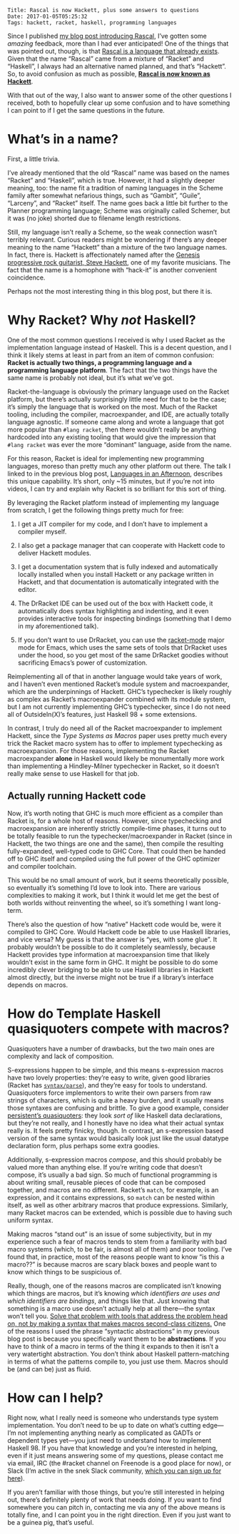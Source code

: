     Title: Rascal is now Hackett, plus some answers to questions
    Date: 2017-01-05T05:25:32
    Tags: hackett, racket, haskell, programming languages

Since I published [my blog post introducing Rascal][rascal-intro], I’ve gotten some *amazing* feedback, more than I had ever anticipated! One of the things that was pointed out, though, is that [Rascal is a language that already exists][rascal-mpl]. Given that the name “Rascal” came from a mixture of “Racket” and “Haskell”, I always had an alternative named planned, and that’s “Hackett”. So, to avoid confusion as much as possible, [**Rascal is now known as Hackett**][hackett].

With that out of the way, I also want to answer some of the other questions I received, both to hopefully clear up some confusion and to have something I can point to if I get the same questions in the future.

# What’s in a name?

First, a little trivia.

I’ve already mentioned that the old “Rascal” name was based on the names “Racket” and “Haskell”, which is true. However, it had a slightly deeper meaning, too: the name fit a tradition of naming languages in the Scheme family after somewhat nefarious things, such as “Gambit”, “Guile”, “Larceny”, and “Racket” itself. The name goes back a little bit further to the Planner programming language; Scheme was originally called Schemer, but it was (no joke) shorted due to filename length restrictions.

Still, my language isn’t really a Scheme, so the weak connection wasn’t terribly relevant. Curious readers might be wondering if there’s any deeper meaning to the name “Hackett” than a mixture of the two language names. In fact, there is. Hackett is affectionately named after the [Genesis progressive rock guitarist, Steve Hackett][steve-hackett], one of my favorite musicians. The fact that the name is a homophone with “hack-it” is another convenient coincidence.

Perhaps not the most interesting thing in this blog post, but there it is.

# Why Racket? Why *not* Haskell?

One of the most common questions I received is why I used Racket as the implementation language instead of Haskell. This is a decent question, and I think it likely stems at least in part from an item of common confusion: **Racket is actually two things, a programming language and a programming language platform**. The fact that the two things have the same name is probably not ideal, but it’s what we’ve got.

Racket-the-language is obviously the primary language used on the Racket platform, but there’s actually surprisingly little need for that to be the case; it’s simply the language that is worked on the most. Much of the Racket tooling, including the compiler, macroexpander, and IDE, are actually totally language agnostic. If someone came along and wrote a language that got more popular than `#lang racket`, then there wouldn’t really be anything hardcoded into any existing tooling that would give the impression that `#lang racket` was ever the more “dominant” language, aside from the name.

For this reason, Racket is ideal for implementing new programming languages, moreso than pretty much any other platform out there. The talk I linked to in the previous blog post, [Languages in an Afternoon][languages-in-an-afternoon], describes this unique capability. It’s short, only ~15 minutes, but if you’re not into videos, I can try and explain why Racket is so brilliant for this sort of thing.

By leveraging the Racket platform instead of implementing my language from scratch, I get the following things pretty much for free:

  1. I get a JIT compiler for my code, and I don’t have to implement a compiler myself.

  2. I also get a package manager that can cooperate with Hackett code to deliver Hackett modules.

  3. I get a documentation system that is fully indexed and automatically locally installed when you install Hackett or any package written in Hackett, and that documentation is automatically integrated with the editor.

  4. The DrRacket IDE can be used out of the box with Hackett code, it automatically does syntax highlighting and indenting, and it even provides interactive tools for inspecting bindings (something that I demo in my aforementioned talk).

  5. If you don’t want to use DrRacket, you can use the [racket-mode][racket-mode] major mode for Emacs, which uses the same sets of tools that DrRacket uses under the hood, so you get most of the same DrRacket goodies without sacrificing Emacs’s power of customization.

Reimplementing all of that in another language would take years of work, and I haven’t even mentioned Racket’s module system and macroexpander, which are the underpinnings of Hackett. GHC’s typechecker is likely roughly as complex as Racket’s macroexpander combined with its module system, but I am not currently implementing GHC’s typechecker, since I do not need all of OutsideIn(X)’s features, just Haskell 98 + some extensions.

In contrast, I truly do need all of the Racket macroexpander to implement Hackett, since the *Type Systems as Macros* paper uses pretty much every trick the Racket macro system has to offer to implement typechecking as macroexpansion. For those reasons, implementing the Racket macroexpander **alone** in Haskell would likely be monumentally more work than implementing a Hindley-Milner typechecker in Racket, so it doesn’t really make sense to use Haskell for that job.

## Actually running Hackett code

Now, it’s worth noting that GHC is much more efficient as a compiler than Racket is, for a whole host of reasons. However, since typechecking and macroexpansion are inherently strictly compile-time phases, it turns out to be totally feasible to run the typechecker/macroexpander in Racket (since in Hackett, the two things are one and the same), then compile the resulting fully-expanded, well-typed code to GHC Core. That could then be handed off to GHC itself and compiled using the full power of the GHC optimizer and compiler toolchain.

This would be no small amount of work, but it seems theoretically possible, so eventually it’s something I’d love to look into. There are various complexities to making it work, but I think it would let me get the best of both worlds without reinventing the wheel, so it’s something I want long-term.

There’s also the question of how “native” Hackett code would be, were it compiled to GHC Core. Would Hackett code be able to use Haskell libraries, and vice versa? My guess is that the answer is “yes, with some glue”. It probably wouldn’t be possible to do it completely seamlessly, because Hackett provides type information at macroexpansion time that likely wouldn’t exist in the same form in GHC. It might be possible to do some incredibly clever bridging to be able to use Haskell libraries in Hackett almost directly, but the inverse might not be true if a library’s interface depends on macros.

# How do Template Haskell quasiquoters compete with macros?

Quasiquoters have a number of drawbacks, but the two main ones are complexity and lack of composition.

S-expressions happen to be simple, and this means s-expression macros have two lovely properties: they’re easy to write, given good libraries (Racket has [`syntax/parse`][syntax-parse]), and they’re easy for tools to understand. Quasiquoters force implementors to write their own parsers from raw strings of characters, which is quite a heavy burden, and it usually means those syntaxes are confusing and brittle. To give a good example, consider [persistent’s quasiquoters][persistent-th]: they look *sort of* like Haskell data declarations, but they’re not really, and I honestly have no idea what their actual syntax really is. It feels pretty finicky, though. In contrast, an s-expression based version of the same syntax would basically look just like the usual datatype declaration form, plus perhaps some extra goodies.

Additionally, s-expression macros *compose*, and this should probably be valued more than anything else. If you’re writing code that doesn’t compose, it’s usually a bad sign. So much of functional programming is about writing small, reusable pieces of code that can be composed together, and macros are no different. Racket’s `match`, for example, is an expression, and it contains expressions, so `match` can be nested within itself, as well as other arbitrary macros that produce expressions. Similarly, many Racket macros can be extended, which is possible due to having such uniform syntax.

Making macros “stand out” is an issue of some subjectivity, but in my experience such a fear of macros tends to stem from a familiarity with bad macro systems (which, to be fair, is almost all of them) and poor tooling. I’ve found that, in practice, most of the reasons people want to know “is this a macro??” is because macros are scary black boxes and people want to know which things to be suspicious of.

Really, though, one of the reasons macros are complicated isn’t knowing which things are macros, but it’s knowing *which identifiers are uses and which identifiers are bindings*, and things like that. Just knowing that something is a macro use doesn’t actually help at all there—the syntax won’t tell you. [Solve that problem with tools that address the problem head on, not by making a syntax that makes macros second-class citizens.](http://i.imgur.com/HvYee19.png) One of the reasons I used the phrase “syntactic abstractions” in my previous blog post is because you specifically want them to be **abstractions**. If you have to think of a macro in terms of the thing it expands to then it isn’t a very watertight abstraction. You don’t think about Haskell pattern-matching in terms of what the patterns compile to, you just use them. Macros should be (and can be) just as fluid.

# How can I help?

Right now, what I really need is someone who understands type system implementation. You don’t need to be up to date on what’s cutting edge—I’m not implementing anything nearly as complicated as GADTs or dependent types yet—you just need to understand how to implement Haskell 98. If you have that knowledge and you’re interested in helping, even if it just means answering some of my questions, please contact me via email, IRC (the #racket channel on Freenode is a good place for now), or Slack (I’m active in the snek Slack community, [which you can sign up for here][snek-signup]).

If you aren’t familiar with those things, but you’re still interested in helping out, there’s definitely plenty of work that needs doing. If you want to find somewhere you can pitch in, contacting me via any of the above means is totally fine, and I can point you in the right direction. Even if you just want to be a guinea pig, that’s useful.

[hackett]: https://github.com/lexi-lambda/hackett
[languages-in-an-afternoon]: https://www.youtube.com/watch?v=TfehOLha-18
[persistent-th]: http://www.yesodweb.com/book/persistent#persistent_code_generation
[racket-mode]: https://github.com/greghendershott/racket-mode
[rascal-intro]: /blog/2017/01/02/rascal-a-haskell-with-more-parentheses/
[rascal-mpl]: http://www.rascal-mpl.org
[snek-signup]: http://snek.jneen.net
[steve-hackett]: https://en.wikipedia.org/wiki/Steve_Hackett
[syntax-parse]: http://docs.racket-lang.org/syntax/stxparse.html
